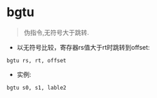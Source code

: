 # bgtu

> 伪指令,无符号大于跳转.

- 以无符号比较，寄存器rs值大于rt时跳转到offset:

`bgtu rs, rt, offset`

- 实例:

`bgtu s0, s1, lable2`
